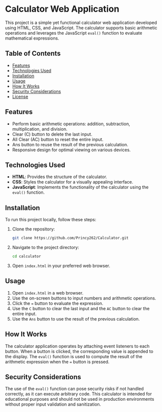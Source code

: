 # Calculator Web Application

This project is a simple yet functional calculator web application developed using HTML, CSS, and JavaScript. The calculator supports basic arithmetic operations and leverages the JavaScript `eval()` function to evaluate mathematical expressions.

## Table of Contents

- [Features](#features)
- [Technologies Used](#technologies-used)
- [Installation](#installation)
- [Usage](#usage)
- [How It Works](#how-it-works)
- [Security Considerations](#security-considerations)
- [License](#license)

## Features

- Perform basic arithmetic operations: addition, subtraction, multiplication, and division.
- Clear (C) button to delete the last input.
- All Clear (AC) button to reset the entire input.
- Ans button to reuse the result of the previous calculation.
- Responsive design for optimal viewing on various devices.

## Technologies Used

- **HTML**: Provides the structure of the calculator.
- **CSS**: Styles the calculator for a visually appealing interface.
- **JavaScript**: Implements the functionality of the calculator using the `eval()` function.

## Installation

To run this project locally, follow these steps:

1. Clone the repository:
    ```sh
    git clone https://github.com/Princy262/Calculator.git
    ```
2. Navigate to the project directory:
    ```sh
    cd calculator
    ```
3. Open `index.html` in your preferred web browser.

## Usage

1. Open `index.html` in a web browser.
2. Use the on-screen buttons to input numbers and arithmetic operations.
3. Click the `=` button to evaluate the expression.
4. Use the `C` button to clear the last input and the `AC` button to clear the entire input.
5. Use the `Ans` button to use the result of the previous calculation.

## How It Works

The calculator application operates by attaching event listeners to each button. When a button is clicked, the corresponding value is appended to the display. The `eval()` function is used to compute the result of the arithmetic expression when the `=` button is pressed.

## Security Considerations

The use of the `eval()` function can pose security risks if not handled correctly, as it can execute arbitrary code. This calculator is intended for educational purposes and should not be used in production environments without proper input validation and sanitization.

